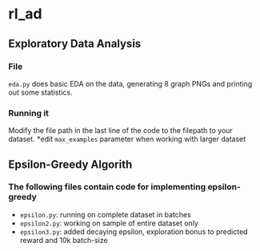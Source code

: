# rl_ad


## Exploratory Data Analysis
### File
```eda.py``` does basic EDA on the data, generating 8 graph PNGs and printing out some statistics.
### Running it
Modify the file path in the last line of the code to the filepath to your dataset.
*edit ```max_examples``` parameter when working with larger dataset


## Epsilon-Greedy Algorith
### The following files contain code for implementing epsilon-greedy
- ```epsilon.py```: running on complete dataset in batches
- ```epsilon2.py```: working on sample of entire dataset only
- ```epsilon3.py```: added decaying epsilon, exploration bonus to predicted reward and 10k batch-size
